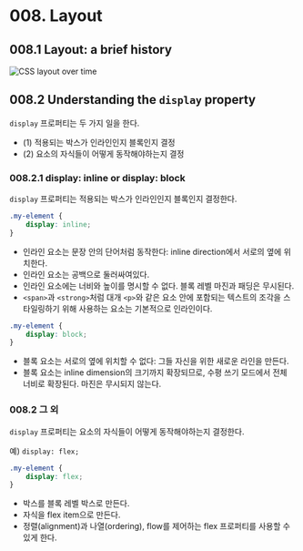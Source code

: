 # 008. Layout

## 008.1 Layout: a brief history

![CSS layout over time](https://web-dev.imgix.net/image/VbAJIREinuYvovrBzzvEyZOpw5w1/vDDoFFoPVgJEuEaqcP4H.svg)



## 008.2 Understanding the `display` property

`display` 프로퍼티는 두 가지 일을 한다.

- (1) 적용되는 박스가 인라인인지 블록인지 결정
- (2) 요소의 자식들이 어떻게 동작해야하는지 결정



### 008.2.1 display: inline or display: block

`display` 프로퍼티는 적용되는 박스가 인라인인지 블록인지 결정한다.

```css
.my-element {
    display: inline;
}
```

- 인라인 요소는 문장 안의 단어처럼 동작한다: inline direction에서 서로의 옆에 위치한다.
- 인라인 요소는 공백으로 둘러싸여있다.
- 인라인 요소에는 너비와 높이를 명시할 수 없다. 블록 레벨 마진과 패딩은 무시된다.
-  `<span>`과 `<strong>`처럼 대개 `<p>`와 같은 요소 안에 포함되는 텍스트의 조각을 스타일링하기 위해 사용하는 요소는 기본적으로 인라인이다.



```css
.my-element {
    display: block;
}
```

- 블록 요소는 서로의 옆에 위치할 수 없다: 그들 자신을 위한 새로운 라인을 만든다.
- 블록 요소는 inline dimension의 크기까지 확장되므로, 수평 쓰기 모드에서 전체 너비로 확장된다. 마진은 무시되지 않는다.



### 008.2 그 외

`display` 프로퍼티는 요소의 자식들이 어떻게 동작해야하는지 결정한다.



예) `display: flex;`

```css
.my-element {
    display: flex;
}
```

- 박스를 블록 레벨 박스로 만든다.
- 자식을 flex item으로 만든다.
- 정렬(alignment)과 나열(ordering), flow를 제어하는 flex 프로퍼티를 사용할 수 있게 한다.

